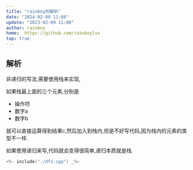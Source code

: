 ```yaml
---
title: "rainboy的解析"
date: "2024-02-09 11:08"
update: "2023-02-09 11:08"
author: rainboy
home:  https://github.com/rainboylvx
top: true
---
```


## 解析


非递归的写法,需要使用栈来实现,

如果栈最上面的三个元素,分别是

- 操作符
- 数字a
- 数字b

就可以直接运算得到结果c,然后加入到栈内,但是不好写代码,因为栈内的元素的类型不一样.


如果使用递归来写,代码就会变得很简单,递归本质就是栈.


```cpp
<%- include("./dfs.cpp") _%>
```
